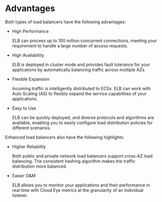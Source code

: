 # Advantages<a name="en-us_elb_01_0006"></a>

Both types of load balancers have the following advantages:

-   High Performance

    ELB can process up to 100 million concurrent connections, meeting your requirement to handle a large number of access requests.

-   High Availability

    ELB is deployed in cluster mode and provides fault tolerance for your applications by automatically balancing traffic across multiple AZs.

-   Flexible Expansion

    Incoming traffic is intelligently distributed to ECSs. ELB can work with Auto Scaling \(AS\) to flexibly expand the service capabilities of your applications.

-   Easy to Use

    ELB can be quickly deployed, and diverse protocols and algorithms are available, enabling you to easily configure load distribution policies for different scenarios.


Enhanced load balancers also have the following highlights:

-   Higher Reliability

    Both public and private network load balancers support cross-AZ load balancing. The consistent hashing algorithm makes the traffic distribution more balanced.

-   Easier O&M

    ELB allows you to monitor your applications and their performance in real time with Cloud Eye metrics at the granularity of an individual listener.


